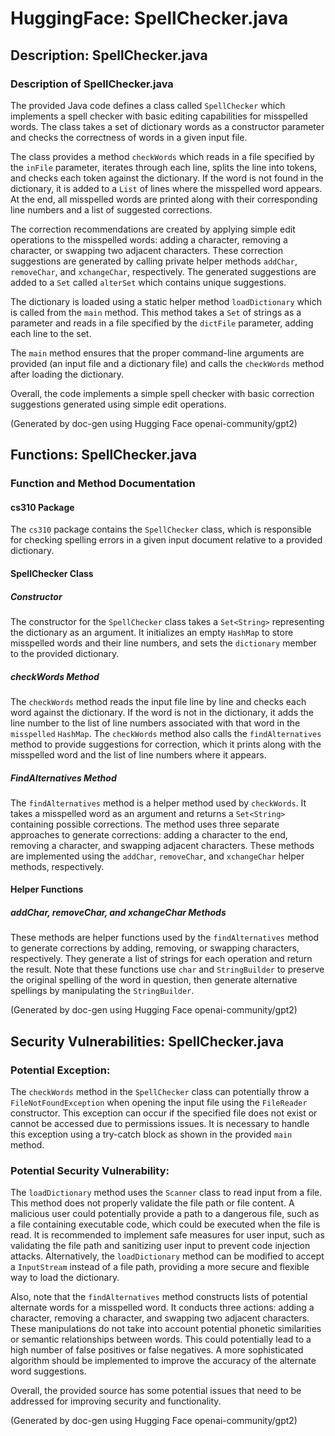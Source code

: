 
# HuggingFace: SpellChecker.java

## Description: SpellChecker.java
### Description of SpellChecker.java

The provided Java code defines a class called `SpellChecker` which implements a spell checker with basic editing capabilities for misspelled words. The class takes a set of dictionary words as a constructor parameter and checks the correctness of words in a given input file. 

The class provides a method `checkWords` which reads in a file specified by the `inFile` parameter, iterates through each line, splits the line into tokens, and checks each token against the dictionary. If the word is not found in the dictionary, it is added to a `List` of lines where the misspelled word appears. At the end, all misspelled words are printed along with their corresponding line numbers and a list of suggested corrections.

The correction recommendations are created by applying simple edit operations to the misspelled words: adding a character, removing a character, or swapping two adjacent characters. These correction suggestions are generated by calling private helper methods `addChar`, `removeChar`, and `xchangeChar`, respectively. The generated suggestions are added to a `Set` called `alterSet` which contains unique suggestions.

The dictionary is loaded using a static helper method `loadDictionary` which is called from the `main` method. This method takes a `Set` of strings as a parameter and reads in a file specified by the `dictFile` parameter, adding each line to the set.

The `main` method ensures that the proper command-line arguments are provided (an input file and a dictionary file) and calls the `checkWords` method after loading the dictionary. 

Overall, the code implements a simple spell checker with basic correction suggestions generated using simple edit operations.

(Generated by doc-gen using Hugging Face openai-community/gpt2)

## Functions: SpellChecker.java
### Function and Method Documentation

#### cs310 Package

The `cs310` package contains the `SpellChecker` class, which is responsible for checking spelling errors in a given input document relative to a provided dictionary.

#### SpellChecker Class

##### Constructor

The constructor for the `SpellChecker` class takes a `Set<String>` representing the dictionary as an argument. It initializes an empty `HashMap` to store misspelled words and their line numbers, and sets the `dictionary` member to the provided dictionary.

##### checkWords Method

The `checkWords` method reads the input file line by line and checks each word against the dictionary. If the word is not in the dictionary, it adds the line number to the list of line numbers associated with that word in the `misspelled` `HashMap`. The `checkWords` method also calls the `findAlternatives` method to provide suggestions for correction, which it prints along with the misspelled word and the list of line numbers where it appears.

##### FindAlternatives Method

The `findAlternatives` method is a helper method used by `checkWords`. It takes a misspelled word as an argument and returns a `Set<String>` containing possible corrections. The method uses three separate approaches to generate corrections: adding a character to the end, removing a character, and swapping adjacent characters. These methods are implemented using the `addChar`, `removeChar`, and `xchangeChar` helper methods, respectively. 

#### Helper Functions

##### addChar, removeChar, and xchangeChar Methods

These methods are helper functions used by the `findAlternatives` method to generate corrections by adding, removing, or swapping characters, respectively. They generate a list of strings for each operation and return the result. Note that these functions use `char` and `StringBuilder` to preserve the original spelling of the word in question, then generate alternative spellings by manipulating the `StringBuilder`.

(Generated by doc-gen using Hugging Face openai-community/gpt2)

## Security Vulnerabilities: SpellChecker.java
### Potential Exception:

The `checkWords` method in the `SpellChecker` class can potentially throw a `FileNotFoundException` when opening the input file using the `FileReader` constructor. This exception can occur if the specified file does not exist or cannot be accessed due to permissions issues. It is necessary to handle this exception using a try-catch block as shown in the provided `main` method. 

### Potential Security Vulnerability:

The `loadDictionary` method uses the `Scanner` class to read input from a file. This method does not properly validate the file path or file content. A malicious user could potentially provide a path to a dangerous file, such as a file containing executable code, which could be executed when the file is read. It is recommended to implement safe measures for user input, such as validating the file path and sanitizing user input to prevent code injection attacks. Alternatively, the `loadDictionary` method can be modified to accept a `InputStream` instead of a file path, providing a more secure and flexible way to load the dictionary. 

Also, note that the `findAlternatives` method constructs lists of potential alternate words for a misspelled word. It conducts three actions: adding a character, removing a character, and swapping two adjacent characters. These manipulations do not take into account potential phonetic similarities or semantic relationships between words. This could potentially lead to a high number of false positives or false negatives. A more sophisticated algorithm should be implemented to improve the accuracy of the alternate word suggestions. 

Overall, the provided source has some potential issues that need to be addressed for improving security and functionality.

(Generated by doc-gen using Hugging Face openai-community/gpt2)
